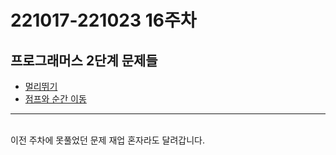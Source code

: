 # 221017-221023 16주차

프로그래머스 2단계 문제들
---
* [멀리뛰기](https://school.programmers.co.kr/learn/courses/30/lessons/12914)
* [점프와 순간 이동](https://school.programmers.co.kr/learn/courses/30/lessons/12980)<br>
---

<br>
이전 주차에 못풀었던 문제 재업
혼자라도 달려갑니다. <br>